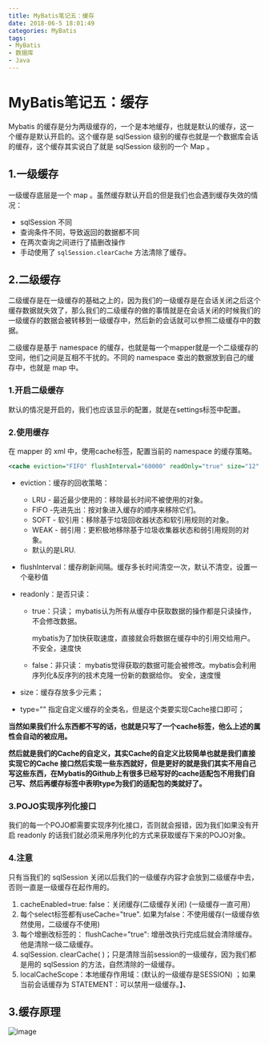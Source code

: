 ```yaml
---
title: MyBatis笔记五：缓存
date: 2018-06-5 18:01:49
categories: MyBatis
tags:
- MyBatis
- 数据库
- Java
---
```


# MyBatis笔记五：缓存

Mybatis 的缓存是分为两级缓存的，一个是本地缓存，也就是默认的缓存，这一个缓存是默认开启的。这个缓存是 sqlSession 级别的缓存也就是一个数据库会话的缓存，这个缓存其实说白了就是 sqlSession 级别的一个 Map 。

## 1.一级缓存

一级缓存底层是一个 map 。虽然缓存默认开启的但是我们也会遇到缓存失效的情况：

- sqlSession 不同
- 查询条件不同，导致返回的数据都不同
- 在两次查询之间进行了插删改操作
- 手动使用了 `sqlSession.clearCache` 方法清除了缓存。

## 2.二级缓存

 二级缓存是在一级缓存的基础之上的，因为我们的一级缓存是在会话关闭之后这个缓存数据就失效了，那么我们的二级缓存的做的事情就是在会话关闭的时候我们的一级缓存的数据会被转移到一级缓存中，然后新的会话就可以参照二级缓存中的数据。

二级缓存是基于 namespace 的缓存，也就是每一个mapper就是一个二级缓存的空间，他们之间是互相不干扰的。不同的 namespace 查出的数据放到自己的缓存中，也就是 map 中。

### 1.开启二级缓存

默认的情况是开启的，我们也应该显示的配置，就是在settings标签中配置。

### 2.使用缓存

在 mapper 的 xml 中，使用cache标签，配置当前的 namespace 的缓存策略。

```xml
<cache eviction="FIFO" flushInterval="60000" readOnly="true" size="12" type=""/>
```

- eviction：缓存的回收策略：

  - LRU - 最近最少使用的：移除最长时间不被使用的对象。
  - FIFO -先进先出：按对象进入缓存的顺序来移除它们。
  - SOFT - 软引用：移除基于垃圾回收器状态和软引用规则的对象。
  - WEAK - 弱引用：更积极地移除基于垃圾收集器状态和弱引用规则的对象。
  - 默认的是LRU.

- flushInterval：缓存刷新间隔。缓存多长时间清空一次，默认不清空，设置一个毫秒值

- readonly：是否只读：

  - true：只读； mybatis认为所有从缓存中获取数据的操作都是只读操作，不会修改数据。

    mybatis为了加快获取速度，直接就会将数据在缓存中的引用交给用户。不安全，速度快

  - false：非只读： mybatis觉得获取的数据可能会被修改。mybatis会利用序列化&反序列的技术克隆一份新的数据给你。 安全，速度慢

- size：缓存存放多少元素；
- type="" 指定自定义缓存的全类名，但是这个类要实现Cache接口即可；

**当然如果我们什么东西都不写的话，也就是只写了一个cache标签，他么上述的属性会自动的被应用。**

**然后就是我们的Cache的自定义，其实Cache的自定义比较简单也就是我们直接实现它的Cache 接口然后实现一些东西就好，但是更好的就是我们其实不用自己写这些东西，在Mybatis的Github上有很多已经写好的cache适配包不用我们自己写、然后再缓存标签中表明type为我们的适配包的类就好了。**

### 3.POJO实现序列化接口

我们的每一个POJO都需要实现序列化接口，否则就会报错，因为我们如果没有开启 readonly 的话我们就必须采用序列化的方式来获取缓存下来的POJO对象。

### 4.注意

只有当我们的 sqlSession 关闭以后我们的一级缓存内容才会放到二级缓存中去，否则一直是一级缓存在起作用的。

1. cacheEnabled=true: false：关闭缓存(二级缓存关闭) (一级缓存一直可用）
2. 每个select标签都有useCache="true". 如果为false：不使用缓存(一级缓存依然使用，二级缓存不使用)
3. 每个增删改标签的： flushCache="true": 增册改执行完成后就会清除缓存。他是清除一级二级缓存。
4. sqlSession. clearCache( )；只是清除当前session的一级缓存，因为我们都是用的 sqlSession 的方法，自然清除的一级缓存。
5. localCacheScope：本地缓存作用域：(默认的一级缓存是SESSION) ；如果当前会话缓存为 STATEMENT：可以禁用一级缓存。】、

## 3.缓存原理

![image](https://user-images.githubusercontent.com/22151420/41044719-765d61fc-69d9-11e8-9448-2f0badc1d6e7.png)
